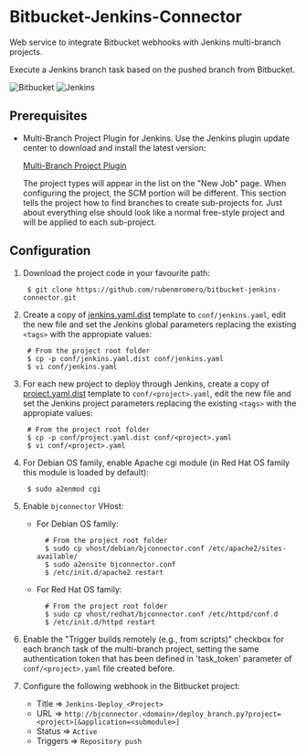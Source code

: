 # Bitbucket-Jenkins-Connector

Web service to integrate Bitbucket webhooks with Jenkins multi-branch projects.

Execute a Jenkins branch task based on the pushed branch from Bitbucket.

![Bitbucket](https://worldvectorlogo.com/logos/bitbucket.svg)
![Jenkins](https://wiki.jenkins-ci.org/download/attachments/2916393/logo.png?version=1&modificationDate=1302753947000)

## Prerequisites

* Multi-Branch Project Plugin for Jenkins. Use the Jenkins plugin update center to download and install the latest version:

    [Multi-Branch Project Plugin](https://wiki.jenkins-ci.org/display/JENKINS/Multi-Branch+Project+Plugin)

    The project types will appear in the list on the "New Job" page. When configuring the project, the SCM portion will be different. This section tells the project how to find branches to create sub-projects for. Just about everything else should look like a normal free-style project and will be applied to each sub-project.

## Configuration

1. Download the project code in your favourite path:

        $ git clone https://github.com/rubenmromero/bitbucket-jenkins-connector.git

2. Create a copy of [jenkins.yaml.dist](conf/jenkins.yaml.dist) template to `conf/jenkins.yaml`, edit the new file and set the Jenkins global parameters replacing the existing `<tags>` with the appropiate values:

        # From the project root folder
        $ cp -p conf/jenkins.yaml.dist conf/jenkins.yaml
        $ vi conf/jenkins.yaml

3. For each new project to deploy through Jenkins, create a copy of [project.yaml.dist](conf/project.yaml.dist) template to `conf/<project>.yaml`, edit the new file and set the Jenkins project parameters replacing the existing `<tags>` with the appropiate values:

        # From the project root folder
        $ cp -p conf/project.yaml.dist conf/<project>.yaml
        $ vi conf/<project>.yaml

4. For Debian OS family, enable Apache cgi module (in Red Hat OS family this module is loaded by default):

        $ sudo a2enmod cgi

5. Enable `bjconnector` VHost:

    * For Debian OS family:

            # From the project root folder
            $ sudo cp vhost/debian/bjconnector.conf /etc/apache2/sites-available/
            $ sudo a2ensite bjconnector.conf
            $ /etc/init.d/apache2 restart

    * For Red Hat OS family:

            # From the project root folder
            $ sudo cp vhost/redhat/bjconnector.conf /etc/httpd/conf.d
            $ /etc/init.d/httpd restart

6. Enable the "Trigger builds remotely (e.g., from scripts)" checkbox for each branch task of the multi-branch project, setting the same authentication token that has been defined in 'task_token' parameter of `conf/<project>.yaml` file created before.

7. Configure the following webhook in the Bitbucket project:

    * Title => `Jenkins-Deploy_<Project>`
    * URL => `http://bjconnector.<domain>/deploy_branch.py?project=<project>[&application=<submodule>]`
    * Status => `Active`
    * Triggers => `Repository push`

